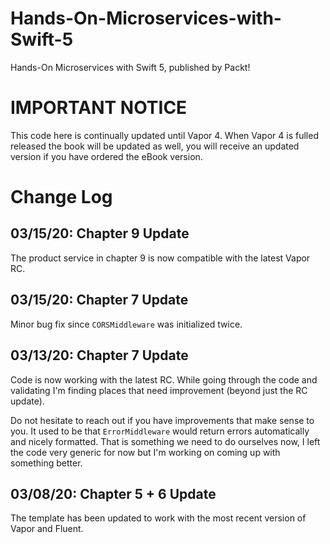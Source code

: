 # Hands-On-Microservices-with-Swift-5
Hands-On Microservices with Swift 5, published by Packt!

# IMPORTANT NOTICE #
This code here is continually updated until Vapor 4. When Vapor 4 is fulled released the book will be updated as well, you will receive an updated version if you have ordered the eBook version.

# Change Log #
## 03/15/20: Chapter 9 Update ##
The product service in chapter 9 is now compatible with the latest Vapor RC.

## 03/15/20: Chapter 7 Update ##
Minor bug fix since `CORSMiddleware` was initialized twice.

## 03/13/20: Chapter 7 Update ##
Code is now working with the latest RC. While going through the code and validating I'm finding places that need improvement (beyond just the RC update). 

Do not hesitate to reach out if you have improvements that make sense to you. 
It used to be that `ErrorMiddleware` would return errors automatically and nicely formatted. That is something we need to do ourselves now, I left the code very generic for now but I'm working on coming up with something better.

## 03/08/20: Chapter 5 + 6 Update ##
The template has been updated to work with the most recent version of Vapor and Fluent.
